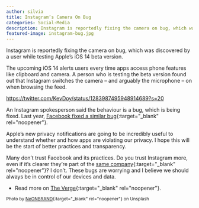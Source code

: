 ```yaml
---
author: silvia
title: Instagram’s Camera On Bug
categories: Social-Media
description: Instagram is reportedly fixing the camera on bug, which was discovered by a user while testing Apple’s iOS 14 beta version.
featured-image: instagram-bug.jpg
---
```

Instagram is reportedly fixing the camera on bug, which was discovered by a user while testing Apple’s iOS 14 beta version.

<!--more-->

The upcoming iOS 14 alerts users every time apps access phone features like clipboard and camera. A person who is testing the beta version found out that Instagram switches the camera – and arguably the microphone – on when browsing the feed.

https://twitter.com/KevDoy/status/1283987495948914689?s=20

An Instagram spokesperson said the behaviour is a bug, which is being fixed. Last year, [Facebook fixed a similar bug](https://www.theverge.com/2019/11/12/20961332/facebooks-ios-app-reportedly-camera-background-security){:target="_blank" rel="noopener"}.

Apple’s new privacy notifications are going to be incredibly useful to understand whether and how apps are violating our privacy. I hope this will be the start of better practices and transparency.

Many don’t trust Facebook and its practices. Do you trust Instagram more, even if it’s clearer they’re part of the [same company](https://edition.cnn.com/2019/11/04/tech/facebook-new-logo/index.html){:target="_blank" rel="noopener"}? I don’t. These bugs are worrying and I believe we should always be in control of our devices and data.

* Read more on [The Verge](https://www.theverge.com/2020/7/25/21338151/instagram-bug-camera-privacy-ios14-apple){:target="_blank" rel="noopener"}.

<small>Photo by [NeONBRAND](https://unsplash.com/photos/nZJBt4gQlKI){:target="_blank" rel="noopener"} on Unsplash</small>
